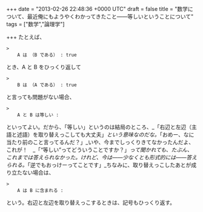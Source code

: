 
+++
date = "2013-02-26 22:48:36 +0000 UTC"
draft = false
title = "数学について、最近俺にもようやくわかってきたこと――等しいということについて"
tags = ["数学","論理学"]

+++
たとえば、

    >
        A は （B である） : true

    
とき、A と B をひっくり返して

    >
        B は （A である） : true

    
と言っても問題がない場合、

    >
        A と B は等しい : 

    
といってよい。だから、「等しい」というのは結局のところ、_「右辺と左辺（主語と述語）を取り替えっこしても大丈夫」_という意味なのだな。_「おめー、なに当たり前のこと言ってるんだ？」_いや、今までしっくりきてなかったんだよ、これが！　_「“等しい”ってどういうことですか？」_って聞かれても、たぶん、これまでは答えられなかった。けれど、今は――少なくとも形式的には――答えられる。_「逆でもおっけーってことです」_ちなみに、取り替えっこしたあとが成り立たない場合は、

    >
        A は B に含まれる : 

    
という。右辺と左辺を取り替えっこするときは、記号もひっくり返す。


